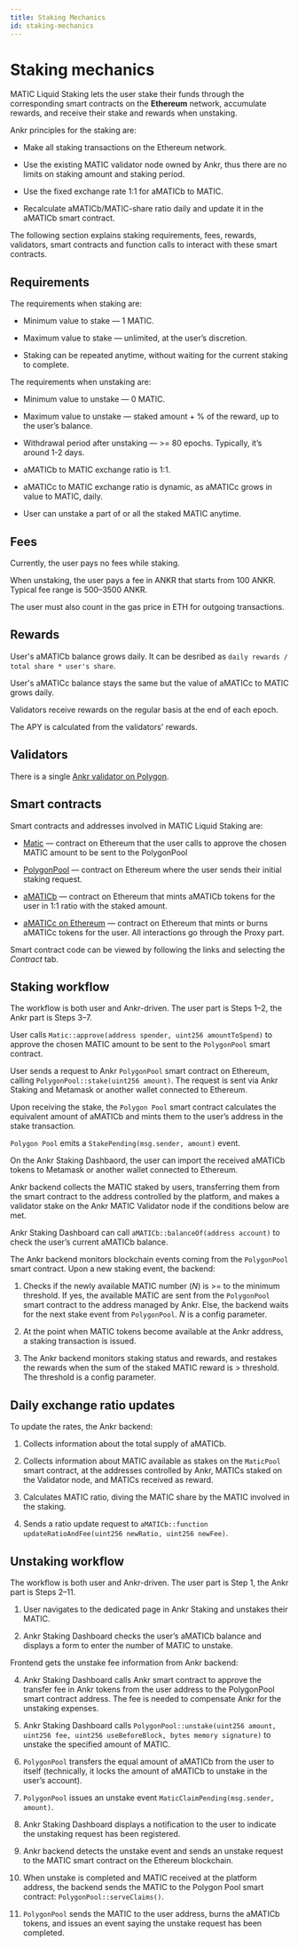 ```yaml
---
title: Staking Mechanics
id: staking-mechanics
---
```


# Staking mechanics
MATIC Liquid Staking lets the user stake their funds through the corresponding smart contracts on the **Ethereum** network, accumulate rewards, and receive their stake and rewards when unstaking.

Ankr principles for the staking are:

* Make all staking transactions on the Ethereum network.

* Use the existing MATIC validator node owned by Ankr, thus there are no limits on staking amount and staking period.

* Use the fixed exchange rate 1:1 for aMATICb to MATIC.

* Recalculate aMATICb/MATIC-share ratio daily and update it in the aMATICb smart contract.

The following section explains staking requirements, fees, rewards, validators, smart contracts and function calls to interact with these smart contracts.


## Requirements
The requirements when staking are:

* Minimum value to stake — 1 MATIC.

* Maximum value to stake — unlimited, at the user’s discretion.

* Staking can be repeated anytime, without waiting for the current staking to complete.

The requirements when unstaking are:

* Minimum value to unstake — 0 MATIC.

* Maximum value to unstake — staked amount + % of the reward, up to the user’s balance.

* Withdrawal period after unstaking — >= 80 epochs. Typically, it’s around 1-2 days.

* aMATICb to MATIC exchange ratio is 1:1.

* aMATICc to MATIC exchange ratio is dynamic, as aMATICc grows in value to MATIC, daily.

* User can unstake a part of or all the staked MATIC anytime.


## Fees
Currently, the user pays no fees while staking.

When unstaking, the user pays a fee in ANKR that starts from 100 ANKR. Typical fee range is 500–3500 ANKR.

The user must also count in the gas price in ETH for outgoing transactions.


## Rewards
User's aMATICb balance grows daily. It can be desribed as `daily rewards / total share * user's share`.

User's aMATICc balance stays the same but the value of aMATICc to MATIC grows daily.

Validators receive rewards on the regular basis at the end of each epoch.

The APY is calculated from the validators' rewards.

## Validators

There is a single [Ankr validator on Polygon](https://wallet.polygon.technology/staking/validators/31). 


## Smart contracts
Smart contracts and addresses involved in MATIC Liquid Staking are:

* [Matic](https://etherscan.io/address/0x7D1AfA7B718fb893dB30A3aBc0Cfc608AaCfeBB0) — contract on Ethereum that the user calls to approve the chosen MATIC amount to be sent to the PolygonPool

* [PolygonPool](https://etherscan.io/address/0xCfD4B4Bc15C8bF0Fd820B0D4558c725727B3ce89) — contract on Ethereum where the user sends their initial staking request.

* [aMATICb](https://etherscan.io/address/0x99534Ef705Df1FFf4e4bD7bbaAF9b0dFf038EbFe) — contract on Ethereum that mints aMATICb tokens for the user in 1:1 ratio with the staked amount.

* [aMATICc on Ethereum](https://etherscan.io/token/0x26dcfbfa8bc267b250432c01c982eaf81cc5480c) — contract on Ethereum that mints or burns aMATICc tokens for the user. All interactions go through the Proxy part. 

Smart contract code can be viewed by following the links and selecting the *Contract* tab.


## Staking workflow
The workflow is both user and Ankr-driven. The user part is Steps 1–2, the Ankr part is Steps 3–7.

User calls `Matic::approve(address spender, uint256 amountToSpend)` to approve the chosen MATIC amount to be sent to the `PolygonPool` smart contract.

User sends a request to Ankr `PolygonPool` smart contract on Ethereum, calling `PolygonPool::stake(uint256 amount)`. The request is sent via Ankr Staking and Metamask or another wallet connected to Ethereum.

Upon receiving the stake, the `Polygon Pool` smart contract calculates the equivalent amount of aMATICb and mints them to the user’s address in the stake transaction.

`Polygon Pool` emits a `StakePending(msg.sender, amount)` event.

On the Ankr Staking Dashbaord, the user can import the received aMATICb tokens to Metamask or another wallet connected to Ethereum.

Ankr backend collects the MATIC staked by users, transferring them from the smart contract to the address controlled by the platform, and makes a validator stake on the Ankr MATIC Validator node if the conditions below are met.

Ankr Staking Dashboard can call `aMATICb::balanceOf(address account)` to check the user’s current aMATICb balance.

The Ankr backend monitors blockchain events coming from the `PolygonPool` smart contract. Upon a new staking event, the backend:

1. Checks if the newly available MATIC number (*N*) is >= to the minimum threshold. If yes, the available MATIC are sent from the `PolygonPool`  smart contract to the address managed by Ankr. Else, the backend waits for the next stake event from `PolygonPool`. *N* is a config parameter.

2. At the point when MATIC tokens become available at the Ankr address, a staking transaction is issued.

3. The Ankr backend monitors staking status and rewards, and restakes the rewards when the sum of the staked MATIC reward is > threshold. The threshold is a config parameter.


## Daily exchange ratio updates
To update the rates, the Ankr backend:

1. Collects information about the total supply of aMATICb.

2. Collects information about MATIC available as stakes on the `MaticPool` smart contract, at the addresses controlled by Ankr, MATICs staked on the Validator node, and MATICs received as reward.

3. Calculates MATIC ratio, diving the MATIC share by the MATIC involved in the staking.

4. Sends a ratio update request to `aMATICb::function updateRatioAndFee(uint256 newRatio, uint256 newFee)`.


## Unstaking workflow

The workflow is both user and Ankr-driven. The user part is Step 1, the Ankr part is Steps 2–11.

1. User navigates to the dedicated page in Ankr Staking and unstakes their MATIC.

2. Ankr Staking Dashboard checks the user’s aMATICb balance and displays a form to enter the number of MATIC to unstake.

Frontend gets the unstake fee information from Ankr backend:

4. Ankr Staking Dashboard calls Ankr smart contract to approve the transfer fee in Ankr tokens from the user address to the PolygonPool smart contract address. The fee is needed to compensate Ankr for the unstaking expenses.

5. Ankr Staking Dashboard calls `PolygonPool::unstake(uint256 amount, uint256 fee, uint256 useBeforeBlock, bytes memory signature)` to unstake the specified amount of MATIC.

6. `PolygonPool` transfers the equal amount of aMATICb from the user to itself (technically, it locks the amount of aMATICb to unstake in the user’s account).

7. `PolygonPool` issues an unstake event `MaticClaimPending(msg.sender, amount)`.

8. Ankr Staking Dashboard displays a notification to the user to indicate the unstaking request has been registered.

9. Ankr backend detects the unstake event and sends an unstake request to the MATIC smart contract on the Ethereum blockchain.

10. When unstake is completed and MATIC received at the platform address, the backend sends the MATIC to the Polygon Pool smart contract: `PolygonPool::serveClaims()`.

11. `PolygonPool` sends the MATIC to the user address, burns the aMATICb tokens, and issues an event saying the unstake request has been completed.